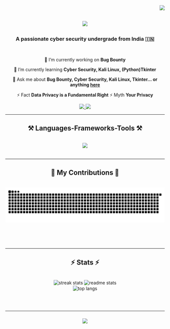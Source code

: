 <img align="right" src="https://visitor-badge.laobi.icu/badge?page_id=anonym-saurab.anonym-saurab" />

<h1 align="center">
    <img src="https://readme-typing-svg.herokuapp.com/?font=Righteous&size=35&center=true&vCenter=true&width=500&height=70&duration=4000&lines=Hey+There!+👋;+I'm+Saurab!;" />
</h1>

<h3 align="center">A passionate cyber security undergrade from India 🇮🇳</h3>

<br/>

<div align="center">
 
 🔭 I’m currently working on **Bug Bounty**
 
 🌱 I’m currently learning **Cyber Security, Kali Linux, (Python)Tkinter**

 💬 Ask me about **Bug Bounty, Cyber Security, Kali Linux, Tkinter... or anything [here](https://github.com/salesp07/salesp07/issues)**

 ⚡ Fact **Data Privacy is a Fundamental Right**
 ⚡ Myth **Your Privacy**
 
 </div>
 
<div align="center"> 
  <a href="mailto:secretdekcah5427@gmail.com">
    <img src="https://img.shields.io/badge/Gmail-333333?style=for-the-badge&logo=gmail&logoColor=red" />
  </a>
  <a href="https://linkedin.com/in/saurab2729/" target="_blank">
    <img src="https://img.shields.io/badge/LinkedIn-0077B5?style=for-the-badge&logo=linkedin&logoColor=white" target="_blank" />
  </a>
</div>

 <hr/>
 
<h2 align="center">⚒️ Languages-Frameworks-Tools ⚒️</h2>
<br/>
<div align="center">
<!--     <img src="https://skillicons.dev/icons?i=ngithub,python,javascript,c" /><br> -->
<!--     <img src="https://skillicons.dev/icons?i=tkinter,mysql,html,css,vscode,git" /> -->
    <a>
    <img src="https://img.shields.io/badge/github-4E5EE4?logo=github&logoColor=fff&style=for-the-badge"/>
    </a>
</div>

<br/>
<hr/>

<div align="center">
  <h2>🐍 My Contributions 🐍</h2>
  <br>
  <img alt="snake eating my contributions" src="https://raw.githubusercontent.com/anonym-saurab/anonym-saurab/output/github-contribution-grid-snake.svg" />
  
  <br/><br/><br/>
</div>

<hr/>

<h2 align="center">⚡ Stats ⚡</h2>
<br>
<div align=center>
  <img width=390 src="https://streak-stats.demolab.com/?user=anonym-saurab&count_private=true&theme=react&border_radius=10" alt="streak stats"/>
  <img width=390 src="https://https://github-readme-stats.vercel.app/api?username=salesp07&count_private=true&show_icons=true&theme=react&rank_icon=github&border_radius=10" alt="readme stats" />
  <br/>
  <img width=325 align="center" src="https://https://github-readme-stats.vercel.app/api/top-langs/?username=salesp07&hide=HTML&langs_count=8&layout=compact&theme=react&border_radius=10&size_weight=0.5&count_weight=0.5&exclude_repo=github-readme-stats" alt="top langs" />
</div>

<br/><br/>
<hr/>

<h3 align="center">
    <img src="https://readme-typing-svg.herokuapp.com/?font=Righteous&size=25&center=true&vCenter=true&width=500&height=70&duration=1500&lines=Thanks+for+visiting!+✌️;+Shoot+me+a+message+on+Linkedin!;Let's+collab!+:)">
</h3>

<br/>

